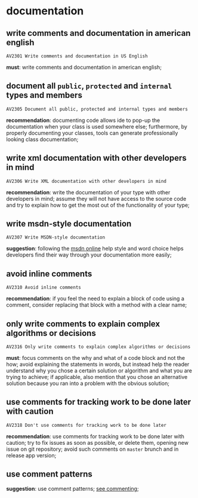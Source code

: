 # documentation

## write comments and documentation in american english

`AV2301 Write comments and documentation in US English`

**must**: write comments and documentation in american english;

## document all `public`, `protected` and `internal` types and members

`AV2305 Document all public, protected and internal types and members`

**recommendation**: documenting code allows ide to pop-up the documentation when
your class is used somewhere else; furthermore, by properly documenting your
classes, tools can generate professionally looking class documentation;

## write xml documentation with other developers in mind

`AV2306 Write XML documentation with other developers in mind`

**recommendation**: write the documentation of your type with other developers in
mind; assume they will not have access to the source code and try to explain how
to get the most out of the functionality of your type;

## write msdn-style documentation

`AV2307 Write MSDN-style documentation`

**suggestion**: following the [msdn online](https://msdn.microsoft.com/en-US/)
help style and word choice helps developers find their way through your
documentation more easily;

## avoid inline comments

`AV2310 Avoid inline comments`

**recommendation**: if you feel the need to explain a block of code using a
comment, consider replacing that block with a method with a clear name;

## only write comments to explain complex algorithms or decisions

`AV2316 Only write comments to explain complex algorithms or decisions`

**must**: focus comments on the why and what of a code block and not the how;
avoid explaining the statements in words, but instead help the reader understand
why you chose a certain solution or algorithm and what you are trying to achieve;
if applicable, also mention that you chose an alternative solution because you ran
into a problem with the obvious solution;

## use comments for tracking work to be done later with caution

`AV2318 Don't use comments for tracking work to be done later`

**recommendation**: use comments for tracking work to be done later with caution;
try to fix issues as soon as possible, or delete them, opening new issue on
git repository; avoid such comments on `master` brunch and in release app version;

## use comment patterns

**suggestion**: use comment patterns; [see commenting](./commenting.md);
